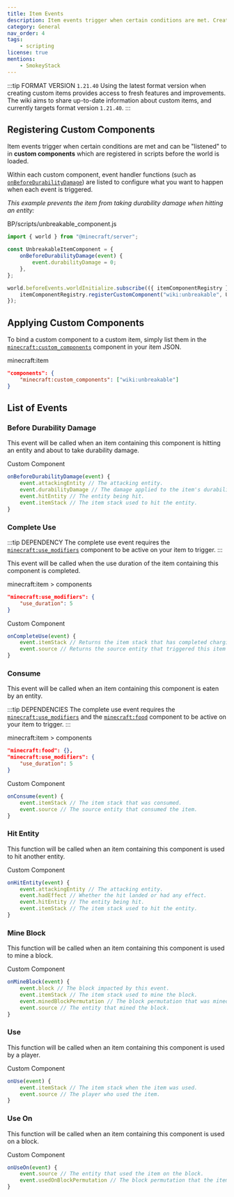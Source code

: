 ```yaml
---
title: Item Events
description: Item events trigger when certain conditions are met. Creators can hook into these events to modify the game world when events are triggered.
category: General
nav_order: 4
tags:
    - scripting
license: true
mentions:
    - SmokeyStack
---
```


:::tip FORMAT VERSION `1.21.40`
Using the latest format version when creating custom items provides access to fresh features and improvements. The wiki aims to share up-to-date information about custom items, and currently targets format version `1.21.40`.
:::

## Registering Custom Components

Item events trigger when certain conditions are met and can be "listened" to in **custom components** which are registered in scripts before the world is loaded.

Within each custom component, event handler functions (such as [`onBeforeDurabilityDamage`](#onBeforeDurabilityDamage)) are listed to configure what you want to happen when each event is triggered.

_This example prevents the item from taking durability damage when hitting an entity:_

<CodeHeader>BP/scripts/unbreakable_component.js</CodeHeader>

```js
import { world } from "@minecraft/server";

const UnbreakableItemComponent = {
    onBeforeDurabilityDamage(event) {
        event.durabilityDamage = 0;
    },
};

world.beforeEvents.worldInitialize.subscribe(({ itemComponentRegistry }) => {
    itemComponentRegistry.registerCustomComponent("wiki:unbreakable", UnbreakableItemComponent);
});
```

## Applying Custom Components

To bind a custom component to a custom item, simply list them in the [`minecraft:custom_components`](/items/item-components#custom-components) component in your item JSON.

<CodeHeader>minecraft:item</CodeHeader>

```json
"components": {
    "minecraft:custom_components": ["wiki:unbreakable"]
}
```

## List of Events

### Before Durability Damage

This event will be called when an item containing this component is hitting an entity and about to take durability damage.

<CodeHeader>Custom Component</CodeHeader>

```js
onBeforeDurabilityDamage(event) {
    event.attackingEntity // The attacking entity.
    event.durabilityDamage // The damage applied to the item's durability when the event occurs.
    event.hitEntity // The entity being hit.
    event.itemStack // The item stack used to hit the entity.
}
```

### Complete Use

:::tip DEPENDENCY
The complete use event requires the [`minecraft:use_modifiers`](/items/item-components#use-modifiers) component to be active on your item to trigger.
:::

This event will be called when the use duration of the item containing this component is completed.

<CodeHeader>minecraft:item > components</CodeHeader>

```json
"minecraft:use_modifiers": {
    "use_duration": 5
}
```

<CodeHeader>Custom Component</CodeHeader>

```js
onCompleteUse(event) {
    event.itemStack // Returns the item stack that has completed charging.
    event.source // Returns the source entity that triggered this item event.
}
```

### Consume

This event will be called when an item containing this component is eaten by an entity.

:::tip DEPENDENCIES
The complete use event requires the [`minecraft:use_modifiers`](/items/item-components#use-modifiers) and the [`minecraft:food`](/items/item-components#food) component to be active on your item to trigger.
:::

<CodeHeader>minecraft:item > components</CodeHeader>

```json
"minecraft:food": {},
"minecraft:use_modifiers": {
    "use_duration": 5
}
```

<CodeHeader>Custom Component</CodeHeader>

```js
onConsume(event) {
    event.itemStack // The item stack that was consumed.
    event.source // The source entity that consumed the item.
}
```

### Hit Entity

This function will be called when an item containing this component is used to hit another entity.

<CodeHeader>Custom Component</CodeHeader>

```js
onHitEntity(event) {
    event.attackingEntity // The attacking entity.
    event.hadEffect // Whether the hit landed or had any effect.
    event.hitEntity // The entity being hit.
    event.itemStack // The item stack used to hit the entity.
}
```

### Mine Block

This function will be called when an item containing this component is used to mine a block.

<CodeHeader>Custom Component</CodeHeader>

```js
onMineBlock(event) {
    event.block // The block impacted by this event.
    event.itemStack // The item stack used to mine the block.
    event.minedBlockPermutation // The block permutation that was mined.
    event.source // The entity that mined the block.
}
```

### Use

This function will be called when an item containing this component is used by a player.

<CodeHeader>Custom Component</CodeHeader>

```js
onUse(event) {
    event.itemStack // The item stack when the item was used.
    event.source // The player who used the item.
}
```

### Use On

This function will be called when an item containing this component is used on a block.

<CodeHeader>Custom Component</CodeHeader>

```js
onUseOn(event) {
    event.source // The entity that used the item on the block.
    event.usedOnBlockPermutation // The block permutation that the item was used on.
}
```
